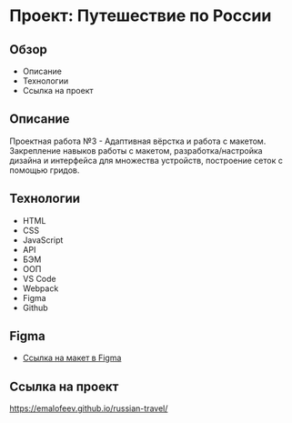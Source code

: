 # Проект: Путешествие по России

## Обзор

* Описание
* Технологии
* Cсылка на проект

## Описание

Проектная работа №3 - Адаптивная вёрстка и работа с макетом. 
Закрепление навыков работы с макетом, разработка/настройка дизайна и интерфейса для множества устройств, построение сеток с помощью гридов.

## Технологии

* HTML
* CSS
* JavaScript
* API
* БЭМ
* ООП
* VS Code
* Webpack
* Figma
* Github


## Figma

* [Ссылка на макет в Figma](https://www.figma.com/file/5S2WSbEFL6awjVWJ0NWL8Q/Sprint-3_-Russia-_-desktop-mobile?node-id=28503%3A0)

## Cсылка на проект

https://emalofeev.github.io/russian-travel/
